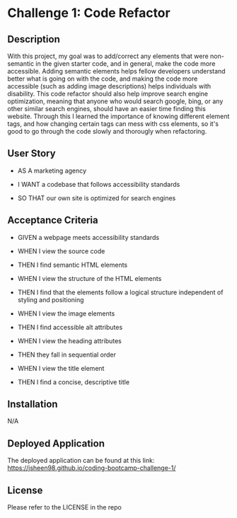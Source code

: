 # Challenge 1: Code Refactor


## Description

With this project, my goal was to add/correct any elements that were non-semantic in the given starter code, and in general, make the code more accessible. Adding semantic elements helps fellow developers understand better what is going on with the code, and making the code more accessible (such as adding image descriptions) helps individuals with disability. This code refactor should also help improve search engine optimization, meaning that anyone who would search google, bing, or any other similar search engines, should have an easier time finding this website. Through this I learned the importance of knowing different element tags, and how changing certain tags can mess with css elements, so it's good to go through the code slowly and thorougly when refactoring.

## User Story

* AS A marketing agency

* I WANT a codebase that follows accessibility standards

* SO THAT our own site is optimized for search engines


## Acceptance Criteria

* GIVEN a webpage meets accessibility standards

* WHEN I view the source code

* THEN I find semantic HTML elements

* WHEN I view the structure of the HTML elements

* THEN I find that the elements follow a logical structure independent of styling and positioning

* WHEN I view the image elements

* THEN I find accessible alt attributes

* WHEN I view the heading attributes

* THEN they fall in sequential order

* WHEN I view the title element
* THEN I find a concise, descriptive title


## Installation

N/A


## Deployed Application

The deployed application can be found at this link:
https://jsheen98.github.io/coding-bootcamp-challenge-1/


## License

Please refer to the LICENSE in the repo

